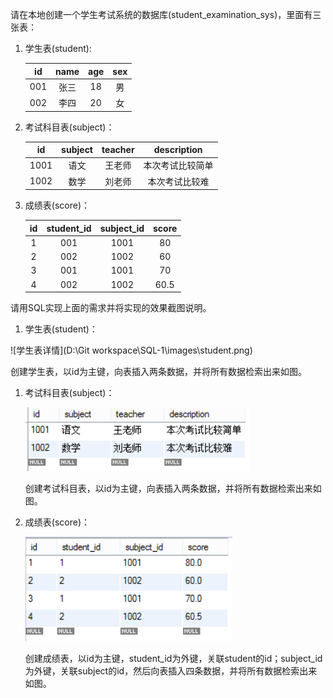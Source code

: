 请在本地创建一个学生考试系统的数据库(student_examination_sys)，里面有三张表：

1. 学生表(student):

   |  id  | name | age  | sex  |
   | :--: | :--: | :--: | :--: |
   | 001  | 张三 |  18  |  男  |
   | 002  | 李四 |  20  |  女  |

2. 考试科目表(subject)：

   |  id  | subject | teacher |   description    |
   | :--: | :-----: | :-----: | :--------------: |
   | 1001 |  语文   | 王老师  | 本次考试比较简单 |
   | 1002 |  数学   | 刘老师  |  本次考试比较难  |

3. 成绩表(score)：

   |  id  | student_id | subject_id | score |
   | :--: | :--------: | :--------: | :---: |
   |  1   |    001     |    1001    |  80   |
   |  2   |    002     |    1002    |  60   |
   |  3   |    001     |    1001    |  70   |
   |  4   |    002     |    1002    | 60.5  |

请用SQL实现上面的需求并将实现的效果截图说明。

1. 学生表(student)：

![学生表详情](D:\Git workspace\SQL-1\images\student.png)

​	创建学生表，以id为主键，向表插入两条数据，并将所有数据检索出来如图。



1. 考试科目表(subject)：

   ![考试科目表详情](images\subject.png)

   创建考试科目表，以id为主键，向表插入两条数据，并将所有数据检索出来如图。

2. 成绩表(score)：

   ![成绩表详情](images\score.png)

   创建成绩表，以id为主键，student_id为外键，关联student的id；subject_id为外键，关联subject的id，然后向表插入四条数据，并将所有数据检索出来如图。
